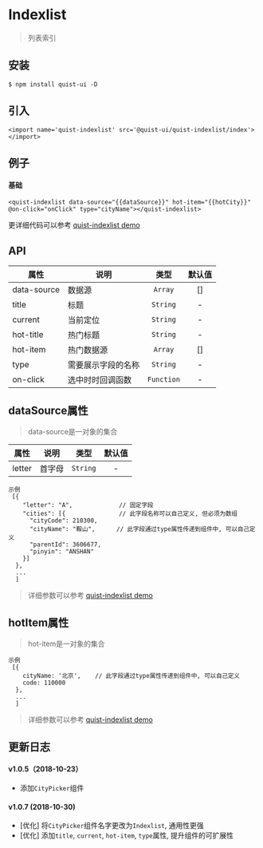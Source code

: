 # Indexlist

> 列表索引


## 安装

```
$ npm install quist-ui -D
```

## 引入
```ux
<import name='quist-indexlist' src='@quist-ui/quist-indexlist/index'></import>
```

## 例子

#### 基础

```ux
<quist-indexlist data-source="{{dataSource}}" hot-item="{{hotCity}}" @on-click="onClick" type="cityName"></quist-indexlist>
```

更详细代码可以参考 [quist-indexlist demo](https://github.com/JDsecretFE/quist-ui/tree/master/src/Indexlist/index.ux)

## API 

| 属性 | 说明 | 类型 | 默认值 |
|-------------|------------|:--------:|:-----:|
| data-source | 数据源 | `Array` | [] |
| title | 标题 | `String` | - |
| current | 当前定位 | `String` | - |
| hot-title | 热门标题 | `String` | - |
| hot-item | 热门数据源 | `Array` | [] |
| type | 需要展示字段的名称 | `String` | - |
| on-click| 选中时时回调函数 | `Function` | - |

## dataSource属性
> data-source是一对象的集合

| 属性 | 说明 | 类型 | 默认值 |
|-------------|------------|:--------:|:-----:|
| letter | 首字母 | `String` | - |

```ux
示例
 [{
    "letter": "A",             // 固定字段
    "cities": [{               // 此字段名称可以自己定义, 但必须为数组
      "cityCode": 210300,
      "cityName": "鞍山",      // 此字段通过type属性传递到组件中, 可以自己定义
      "parentId": 3606677,
      "pinyin": "ANSHAN"
    }]
  }, 
  ...
  ]
```
> 详细参数可以参考  [quist-indexlist demo](https://github.com/JDsecretFE/quist-ui/tree/master/src/Indexlist/data.js)

## hotItem属性
> hot-item是一对象的集合

```ux
示例
 [{
    cityName: '北京',    // 此字段通过type属性传递到组件中, 可以自己定义
    code: 110000
  },
  ...
  ]
```
> 详细参数可以参考  [quist-indexlist demo](https://github.com/JDsecretFE/quist-ui/tree/master/src/Indexlist/data.js)


## 更新日志

#### v1.0.5（2018-10-23）
* 添加`CityPicker`组件

#### v1.0.7 (2018-10-30)
* [优化]  将`CityPicker`组件名字更改为`Indexlist`, 通用性更强
* [优化]  添加`title`, `current`, `hot-item`, `type`属性, 提升组件的可扩展性
